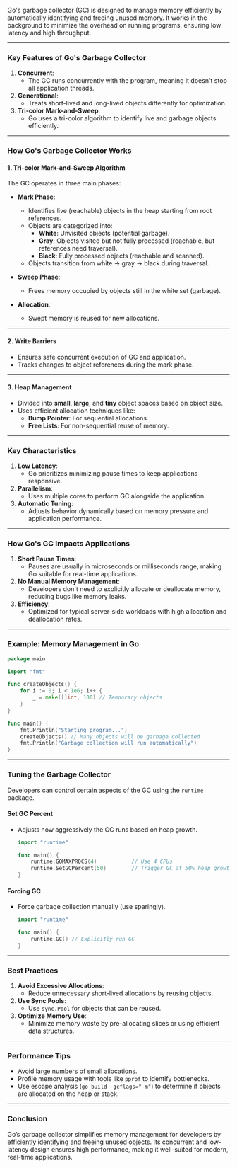 Go's garbage collector (GC) is designed to manage memory efficiently by automatically identifying and freeing unused memory. It works in the background to minimize the overhead on running programs, ensuring low latency and high throughput.

---
### **Key Features of Go's Garbage Collector**

1. **Concurrent**:
    - The GC runs concurrently with the program, meaning it doesn't stop all application threads.
2. **Generational**:
    - Treats short-lived and long-lived objects differently for optimization.
3. **Tri-color Mark-and-Sweep**:
    - Go uses a tri-color algorithm to identify live and garbage objects efficiently.

---

### **How Go's Garbage Collector Works**

#### 1. **Tri-color Mark-and-Sweep Algorithm**

The GC operates in three main phases:

- **Mark Phase**:
    
    - Identifies live (reachable) objects in the heap starting from root references.
    - Objects are categorized into:
        - **White**: Unvisited objects (potential garbage).
        - **Gray**: Objects visited but not fully processed (reachable, but references need traversal).
        - **Black**: Fully processed objects (reachable and scanned).
    - Objects transition from white → gray → black during traversal.
- **Sweep Phase**:
    
    - Frees memory occupied by objects still in the white set (garbage).
- **Allocation**:
    
    - Swept memory is reused for new allocations.

---

#### 2. **Write Barriers**

- Ensures safe concurrent execution of GC and application.
- Tracks changes to object references during the mark phase.

---

#### 3. **Heap Management**

- Divided into **small**, **large**, and **tiny** object spaces based on object size.
- Uses efficient allocation techniques like:
    - **Bump Pointer**: For sequential allocations.
    - **Free Lists**: For non-sequential reuse of memory.

---

### **Key Characteristics**

1. **Low Latency**:
    - Go prioritizes minimizing pause times to keep applications responsive.
2. **Parallelism**:
    - Uses multiple cores to perform GC alongside the application.
3. **Automatic Tuning**:
    - Adjusts behavior dynamically based on memory pressure and application performance.

---

### **How Go's GC Impacts Applications**

1. **Short Pause Times**:
    - Pauses are usually in microseconds or milliseconds range, making Go suitable for real-time applications.
2. **No Manual Memory Management**:
    - Developers don't need to explicitly allocate or deallocate memory, reducing bugs like memory leaks.
3. **Efficiency**:
    - Optimized for typical server-side workloads with high allocation and deallocation rates.

---

### **Example: Memory Management in Go**

```go
package main

import "fmt"

func createObjects() {
    for i := 0; i < 1e6; i++ {
        _ = make([]int, 100) // Temporary objects
    }
}

func main() {
    fmt.Println("Starting program...")
    createObjects() // Many objects will be garbage collected
    fmt.Println("Garbage collection will run automatically")
}
```

---

### **Tuning the Garbage Collector**

Developers can control certain aspects of the GC using the `runtime` package.

#### **Set GC Percent**

- Adjusts how aggressively the GC runs based on heap growth.
    
    ```go
    import "runtime"
    
    func main() {
        runtime.GOMAXPROCS(4)           // Use 4 CPUs
        runtime.SetGCPercent(50)        // Trigger GC at 50% heap growth
    }
    ```
    

#### **Forcing GC**

- Force garbage collection manually (use sparingly).
    
    ```go
    import "runtime"
    
    func main() {
        runtime.GC() // Explicitly run GC
    }
    ```
    

---

### **Best Practices**

1. **Avoid Excessive Allocations**:
    - Reduce unnecessary short-lived allocations by reusing objects.
2. **Use Sync Pools**:
    - Use `sync.Pool` for objects that can be reused.
3. **Optimize Memory Use**:
    - Minimize memory waste by pre-allocating slices or using efficient data structures.

---

### **Performance Tips**

- Avoid large numbers of small allocations.
- Profile memory usage with tools like `pprof` to identify bottlenecks.
- Use escape analysis (`go build -gcflags="-m"`) to determine if objects are allocated on the heap or stack.

---

### **Conclusion**

Go’s garbage collector simplifies memory management for developers by efficiently identifying and freeing unused objects. Its concurrent and low-latency design ensures high performance, making it well-suited for modern, real-time applications.
